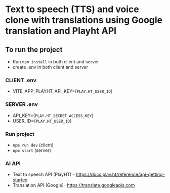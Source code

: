 # Text to speech (TTS) and voice clone with translations using Google translation and Playht API

## To run the project

- Run `npm install` in both client and server
- create .env in both client and server

### CLIENT .env
- VITE_APP_PLAYHT_API_KEY={`PLAY.HT_USER_ID`}

### SERVER .env
- API_KEY={`PLAY.HT_SECRET_ACCESS_KEY`}
- USER_ID={`PLAY.HT_USER_ID`}

### Run project
- `npm run dev` (client)
- `npm start` (server)

### AI API

- Text to speech API (PlayHT) - https://docs.play.ht/reference/api-getting-started
- Translation API (Google)- https://translate.googleapis.com

